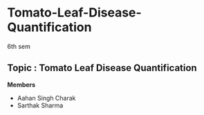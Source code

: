 # Tomato-Leaf-Disease-Quantification
<p>6th sem</p>
<h2>Topic : Tomato Leaf Disease Quantification</h2>
<p>
<b>Members</b>
<br/>
<ul>
<li>Aahan Singh Charak</li>
<li>Sarthak Sharma</li>
</ul>
</p>
